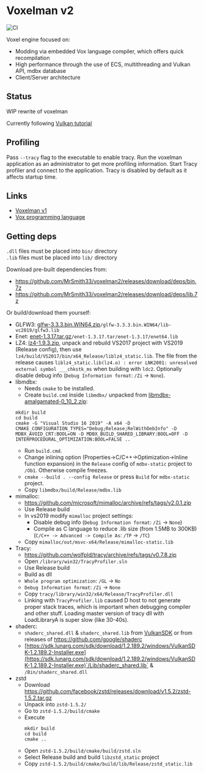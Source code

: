 # Voxelman v2

![CI](https://github.com/MrSmith33/voxelman2/workflows/CI/badge.svg?branch=master&event=push)

Voxel engine focused on:
- Modding via embedded Vox language compiler, which offers quick recompilation
- High performance through the use of ECS, multithreading and Vulkan API, mdbx database
- Client/Server architecture

## Status

WIP rewrite of voxelman

Currently following [Vulkan tutorial](https://vulkan-tutorial.com)

## Profiling

Pass `--tracy` flag to the executable to enable tracy. Run the voxelman application as an administrator to get more profiling information. Start Tracy profiler and connect to the application. Tracy is disabled by default as it affects startup time.

## Links

* [Voxelman v1](https://github.com/MrSmith33/voxelman)
* [Vox programming language](https://github.com/MrSmith33/vox)

## Getting deps

`.dll` files must be placed into `bin/` directory\
`.lib` files must be placed into `lib/` directory

Download pre-built dependencies from:
* https://github.com/MrSmith33/voxelman2/releases/download/deps/bin.7z
* https://github.com/MrSmith33/voxelman2/releases/download/deps/lib.7z

Or build/download them yourself:

* GLFW3: [glfw-3.3.3.bin.WIN64.zip](https://github.com/glfw/glfw/releases/download/3.3.3/glfw-3.3.3.bin.WIN64.zip)`/glfw-3.3.3.bin.WIN64/lib-vc2019/glfw3.lib`
* Enet: [enet-1.3.17.tar.gz](http://enet.bespin.org/download/enet-1.3.17.tar.gz)`/enet-1.3.17.tar/enet-1.3.17/enet64.lib`
* LZ4: [lz4-1.9.3.zip](https://github.com/lz4/lz4/releases/download/v1.9.3/lz4_win64_v1_9_3.zip), unpack and rebuild VS2017 project with VS2019 (Release config), then use `lz4/build/VS2017/bin/x64_Release/liblz4_static.lib`. The file from the release causes `liblz4_static.lib(lz4.o) : error LNK2001: unresolved external symbol ___chkstk_ms` when building with `ldc2`. Optionally disable debug info (`Debug Information format`: `/Zi` -> `None`).
* libmdbx:
   * Needs `cmake` to be installed.
   * Create `build.cmd` inside `libmdbx/` unpacked from [libmdbx-amalgamated-0_10_2.zip](https://github.com/erthink/libmdbx/releases/download/v0.10.2/libmdbx-amalgamated-0_10_2.zip):
   ```batch
   mkdir build
   cd build
   cmake -G "Visual Studio 16 2019" -A x64 -D CMAKE_CONFIGURATION_TYPES="Debug;Release;RelWithDebInfo" -D MDBX_AVOID_CRT:BOOL=ON -D MDBX_BUILD_SHARED_LIBRARY:BOOL=OFF -D INTERPROCEDURAL_OPTIMIZATION:BOOL=FALSE ..
   ```
   * Run `build.cmd`.
   * Change inlining option (Properties->C/C++->Optimization->Inline function expansion) in the `Release` config of `mdbx-static` project to `/Ob1`. Otherwise compile freezes.
   * `cmake --build . --config Release` or press `Build` for `mdbx-static` project.
   * Copy `libmdbx/build/Release/mdbx.lib`
* mimalloc:
   * https://github.com/microsoft/mimalloc/archive/refs/tags/v2.0.1.zip
   * Use Release build
   * In vs2019 modify `mimalloc` project settings:
      - Disable debug info (`Debug Information format`: `/Zi` -> `None`)
      - Compile as C language to reduce .lib size (from 1.5MB to 300KB) (`C/C++ -> Advanced -> Compile As`: `/TP` -> `/TC`)
   * Copy `mimalloc/out/msvc-x64/Release/mimalloc-static.lib`
* Tracy:
   * https://github.com/wolfpld/tracy/archive/refs/tags/v0.7.8.zip
   * Open `/library/win32/TracyProfiler.sln`
   * Use Release build
   * Build as dll
   * `Whole program optimization`: `/GL` -> `No`
   * `Debug Information format`: `/Zi` -> `None`
   * Copy `tracy/library/win32/x64/Release/TracyProfiler.dll`
   * Linking with `TracyProfiler.lib` caused D host to not generate proper stack traces, which is important when debugging compiler and other stuff. Loading master version of tracy dll with LoadLibraryA is super slow (like 30-40s).
* shaderc:
   * `shaderc_shared.dll` & `shaderc_shared.lib` from [VulkanSDK](https://www.lunarg.com/vulkan-sdk/) or from releases of https://github.com/google/shaderc
   * [https://sdk.lunarg.com/sdk/download/1.2.189.2/windows/VulkanSDK-1.2.189.2-Installer.exe](https://sdk.lunarg.com/sdk/download/1.2.189.2/windows/VulkanSDK-1.2.189.2-Installer.exe)`/Lib/shaderc_shared.lib` & `/Bin/shaderc_shared.dll`
* zstd
   * Download https://github.com/facebook/zstd/releases/download/v1.5.2/zstd-1.5.2.tar.gz
   * Unpack into `zstd-1.5.2/`
   * Go to `zstd-1.5.2/build/cmake`
   * Execute
     ```
     mkdir build
     cd build
     cmake ..
     ```
   * Open `zstd-1.5.2/build/cmake/build/zstd.sln`
   * Select Release build and build `libzstd_static` project
   * Copy `zstd-1.5.2/build/cmake/build/lib/Release/zstd_static.lib`